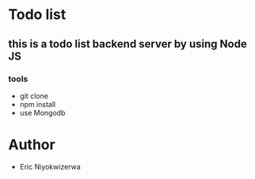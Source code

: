 <h1>Todo list</h1>
<h2>this is a todo list backend server by using Node JS</h2>
<h3>tools</h3>
<ul>
<li>git clone </li>
<li>npm install</li>
<li>use Mongodb</li>
</ul>
<h1>Author</h1>
<ul>
<li>Eric Niyokwizerwa</li>
</ul>
